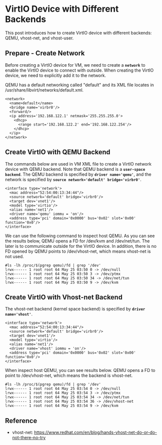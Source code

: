 # VirtIO Device with Different Backends
This post introduces how to create VirtIO device with different backends: QEMU, vhost-net, and vhost-user.

## Prepare - Create Network
Before creating a VirtIO device for VM, we need to create a **```network```** to enable the VirtIO device to connect with outside.
When creating the VirtIO device, we need to explicitly add it to the network.

QEMU has a default networking called "default" and its XML file locates in /usr/share/libvirt/networks/default.xml.
```
<network>
  <name>default</name>
  <bridge name='virbr0'/>
  <forward/>
  <ip address='192.168.122.1' netmask='255.255.255.0'>
    <dhcp>
      <range start='192.168.122.2' end='192.168.122.254'/>
    </dhcp>
  </ip>
</network>
```

## Create VirtIO with QEMU Backend
The commands below are used in VM XML file to create a VirtIO network device with QEMU backend.
Note that QEMU backend is a **```user-space backend```**.
The QEMU backend is specified by **```driver name='qemu'```**,
and the network is specified by **```source network='default' bridge='virbr0'```**.
```
<interface type='network'>
  <mac address="52:54:00:13:34:44"/>
  <source network='default' bridge='virbr0'/>
  <target dev='vnet1'/>
  <model type='virtio'/>
  <alias name='net1'/>
  <driver name='qemu' iommu = 'on'/>
  <address type='pci' domain='0x0000' bus='0x02' slot='0x00' function='0x0'/>
</interface>
```

We can use the following command to inspect host QEMU.
As you can see the results below,
QEMU opens a FD for /dev/kvm and /dev/net/tun.
The later is to communicate outside for the VirtIO device.
In addition, there is no FD opened by QEMU points to /dev/vhost-net,
which means vhost-net is not used.
```
#ls -lh /proc/$(pgrep qemu)/fd | grep '/dev'
lrwx------ 1 root root 64 May 25 03:50 0 -> /dev/null
lrwx------ 1 root root 64 May 25 03:50 3 -> /dev/ptmx
lrwx------ 1 root root 64 May 25 03:50 34 -> /dev/net/tun
lrwx------ 1 root root 64 May 25 03:50 9 -> /dev/kvm
```

## Create VirtIO with Vhost-net Backend
The vhost-net backend (kernel space backend) is specified by **```driver name='vhost'```**.
```
<interface type='network'>
  <mac address="52:54:00:13:34:44"/>
  <source network='default' bridge='virbr0'/>
  <target dev='vnet1'/>
  <model type='virtio'/>
  <alias name='net1'/>
  <driver name='vhost' iommu = 'on'/>
  <address type='pci' domain='0x0000' bus='0x02' slot='0x00' function='0x0'/>
</interface>
```

When inspect host QEMU, you can see results below.
QEMU opens a FD to point to /dev/vhost-net,
which means the backend is vhost-net.
```
#ls -lh /proc/$(pgrep qemu)/fd | grep '/dev'
lrwx------ 1 root root 64 May 25 03:54 0 -> /dev/null
lrwx------ 1 root root 64 May 25 03:54 3 -> /dev/ptmx
lrwx------ 1 root root 64 May 25 03:54 34 -> /dev/net/tun
lrwx------ 1 root root 64 May 25 03:54 36 -> /dev/vhost-net
lrwx------ 1 root root 64 May 25 03:54 9 -> /dev/kvm
```
## Reference
- vhost-net: https://www.redhat.com/en/blog/hands-vhost-net-do-or-do-not-there-no-try
